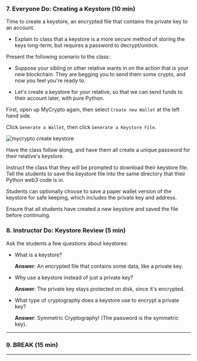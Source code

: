 ### 7. Everyone Do: Creating a Keystore (10 min)

Time to create a keystore, an encrypted file that contains the private key to an account.

* Explain to class that a keystore is a more secure method of storing the keys long-term, but requires a password to decrypt/unlock.

Present the following scenario to the class:

* Suppose your sibling or other relative wants in on the action that is your new blockchain.
  They are begging you to send them some crypto, and now you feel you're ready to.

* Let's create a keystore for your relative, so that we can send funds to their account later, with pure Python.

First, open up MyCrypto again, then select `Create new Wallet` at the left hand side.

Click `Generate a Wallet`, then click `Generate a Keystore File`.

![mycrypto create keystore](Images/mycrypto-create-keystore.gif)

Have the class follow along, and have them all create a unique password for their relative's keystore.

Instruct the class that they will be prompted to download their keystore file. Tell the students to save the keystore file into the same directory that their Python web3 code is in.

Students can optionally choose to save a paper wallet version of the keystore for safe keeping, which includes the private key and address.

Ensure that all students have created a new keystore and saved the file before continuing.

### 8. Instructor Do: Keystore Review (5 min)

Ask the students a few questions about keystores:

* What is a keystore?

  **Answer**: An encrypted file that contains some data, like a private key.

* Why use a keystore instead of just a private key?

  **Answer**: The private key stays protected on disk, since it's encrypted.

* What type of cryptography does a keystore use to encrypt a private key?

  **Answer**: Symmetric Cryptography! (The password is the symmetric key).

- - -

### 9. BREAK (15 min)

- - -
